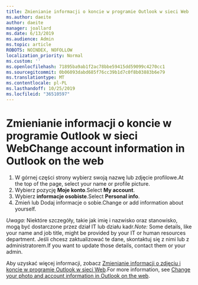 ```yaml
---
title: Zmienianie informacji o koncie w programie Outlook w sieci Web
ms.author: daeite
author: daeite
manager: joallard
ms.date: 6/13/2019
ms.audience: Admin
ms.topic: article
ROBOTS: NOINDEX, NOFOLLOW
localization_priority: Normal
ms.custom: ''
ms.openlocfilehash: 71895ba9ab1f2ac78bbe59415dd59099c4270cc1
ms.sourcegitcommit: 0b06093dabd685f76cc39b1d7c0f8b03883b6e79
ms.translationtype: MT
ms.contentlocale: pl-PL
ms.lasthandoff: 10/25/2019
ms.locfileid: "36510597"
---
```

# <a name="change-account-information-in-outlook-on-the-web"></a><span data-ttu-id="9fba6-102">Zmienianie informacji o koncie w programie Outlook w sieci Web</span><span class="sxs-lookup"><span data-stu-id="9fba6-102">Change account information in Outlook on the web</span></span>

1. <span data-ttu-id="9fba6-103">W górnej części strony wybierz swoją nazwę lub zdjęcie profilowe.</span><span class="sxs-lookup"><span data-stu-id="9fba6-103">At the top of the page, select your name or profile picture.</span></span>
1. <span data-ttu-id="9fba6-104">Wybierz pozycję **Moje konto**.</span><span class="sxs-lookup"><span data-stu-id="9fba6-104">Select **My account**.</span></span>
1. <span data-ttu-id="9fba6-105">Wybierz **informacje osobiste**.</span><span class="sxs-lookup"><span data-stu-id="9fba6-105">Select **Personal info**.</span></span>
1. <span data-ttu-id="9fba6-106">Zmień lub Dodaj informacje o sobie.</span><span class="sxs-lookup"><span data-stu-id="9fba6-106">Change or add information about yourself.</span></span>

<span data-ttu-id="9fba6-107">*Uwaga:* Niektóre szczegóły, takie jak imię i nazwisko oraz stanowisko, mogą być dostarczone przez dział IT lub działu kadr.</span><span class="sxs-lookup"><span data-stu-id="9fba6-107">*Note:* Some details, like your name and job title, might be provided by your IT or human resources department.</span></span> <span data-ttu-id="9fba6-108">Jeśli chcesz zaktualizować te dane, skontaktuj się z nimi lub z administratorem.</span><span class="sxs-lookup"><span data-stu-id="9fba6-108">If you want to update those details, contact them or your admin.</span></span>

<span data-ttu-id="9fba6-109">Aby uzyskać więcej informacji, zobacz [Zmienianie informacji o zdjęciu i koncie w programie Outlook w sieci Web](https://support.office.com/article/b2dbb289-851d-4bed-93c3-3e136f5659ec).</span><span class="sxs-lookup"><span data-stu-id="9fba6-109">For more information, see [Change your photo and account information in Outlook on the web](https://support.office.com/article/b2dbb289-851d-4bed-93c3-3e136f5659ec).</span></span>